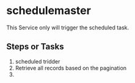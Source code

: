 # schedulemaster

This Service only will trigger the scheduled task.

## Steps or Tasks 

1. scheduled tridder
2. Retrieve all records based on the pagination
3. 